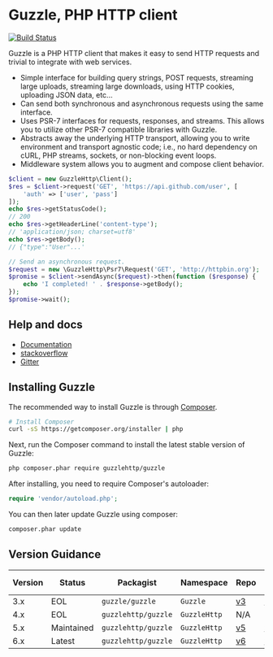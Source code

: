 Guzzle, PHP HTTP client
=======================

[![Build Status](https://travis-ci.org/guzzle/guzzle.svg?branch=master)](https://travis-ci.org/guzzle/guzzle)

Guzzle is a PHP HTTP client that makes it easy to send HTTP requests and
trivial to integrate with web services.

- Simple interface for building query strings, POST requests, streaming large
  uploads, streaming large downloads, using HTTP cookies, uploading JSON data,
  etc...
- Can send both synchronous and asynchronous requests using the same interface.
- Uses PSR-7 interfaces for requests, responses, and streams. This allows you
  to utilize other PSR-7 compatible libraries with Guzzle.
- Abstracts away the underlying HTTP transport, allowing you to write
  environment and transport agnostic code; i.e., no hard dependency on cURL,
  PHP streams, sockets, or non-blocking event loops.
- Middleware system allows you to augment and compose client behavior.

```php
$client = new GuzzleHttp\Client();
$res = $client->request('GET', 'https://api.github.com/user', [
    'auth' => ['user', 'pass']
]);
echo $res->getStatusCode();
// 200
echo $res->getHeaderLine('content-type');
// 'application/json; charset=utf8'
echo $res->getBody();
// {"type":"User"...'

// Send an asynchronous request.
$request = new \GuzzleHttp\Psr7\Request('GET', 'http://httpbin.org');
$promise = $client->sendAsync($request)->then(function ($response) {
    echo 'I completed! ' . $response->getBody();
});
$promise->wait();
```

## Help and docs

- [Documentation](http://guzzlephp.org/)
- [stackoverflow](http://stackoverflow.com/questions/tagged/guzzle)
- [Gitter](https://gitter.im/guzzle/guzzle)


## Installing Guzzle

The recommended way to install Guzzle is through
[Composer](http://getcomposer.org).

```bash
# Install Composer
curl -sS https://getcomposer.org/installer | php
```

Next, run the Composer command to install the latest stable version of Guzzle:

```bash
php composer.phar require guzzlehttp/guzzle
```

After installing, you need to require Composer's autoloader:

```php
require 'vendor/autoload.php';
```

You can then later update Guzzle using composer:

 ```bash
composer.phar update
 ```


## Version Guidance

| Version | Status      | Packagist           | Namespace    | Repo                | Docs                | PSR-7 |
|---------|-------------|---------------------|--------------|---------------------|---------------------|-------|
| 3.x     | EOL         | `guzzle/guzzle`     | `Guzzle`     | [v3][guzzle-3-repo] | [v3][guzzle-3-docs] | No    |
| 4.x     | EOL         | `guzzlehttp/guzzle` | `GuzzleHttp` | N/A                 | N/A                 | No    |
| 5.x     | Maintained  | `guzzlehttp/guzzle` | `GuzzleHttp` | [v5][guzzle-5-repo] | [v5][guzzle-5-docs] | No    |
| 6.x     | Latest      | `guzzlehttp/guzzle` | `GuzzleHttp` | [v6][guzzle-6-repo] | [v6][guzzle-6-docs] | Yes   |

[guzzle-3-repo]: https://github.com/guzzle/guzzle3
[guzzle-5-repo]: https://github.com/guzzle/guzzle/tree/5.3
[guzzle-6-repo]: https://github.com/guzzle/guzzle
[guzzle-3-docs]: http://guzzle3.readthedocs.org/en/latest/
[guzzle-5-docs]: http://guzzle.readthedocs.org/en/5.3/
[guzzle-6-docs]: http://guzzle.readthedocs.org/en/latest/

